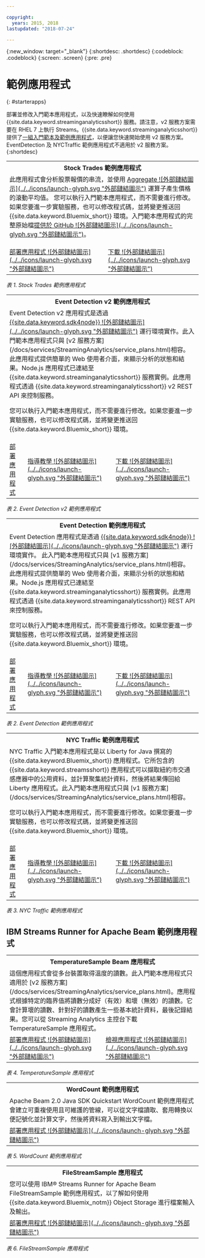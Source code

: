 ```yaml
---

copyright:
  years: 2015, 2018
lastupdated: "2018-07-24"

---
```


<!-- Attribute definitions -->
{:new_window: target="_blank"}
{:shortdesc: .shortdesc}
{:codeblock: .codeblock}
{:screen: .screen}
{:pre: .pre}

# 範例應用程式
{: #starterapps}

部署並修改入門範本應用程式，以及快速瞭解如何使用 {{site.data.keyword.streaminganalyticsshort}} 服務。請注意，v2 服務方案需要在 RHEL 7 上執行 Streams。{{site.data.keyword.streaminganalyticsshort}} 提供了[一組入門範本及範例應用程式](https://developer.ibm.com/streamsdev/docs/starter-sample-apps-v2-plans/)，以便讓您快速開始使用 v2 服務方案。EventDetection 及 NYCTraffic 範例應用程式不適用於 v2 服務方案。
{:shortdesc}


<table summary="此表格的第一列說明 Stock Trades 入門範本應用程式。表格包含第二列：1. 在第一欄，有鏈結連往如何部署 Stock Trades 入門範本應用程式的視訊。2. 在第二欄，有鏈結可直接下載 Stock Trades 入門範本應用程式。">
  <tr>
    <th id="stocktrades" colspan="3">Stock Trades 範例應用程式<br></th>
  </tr>
  <tr>
    <td headers="stocktrades" colspan="3">此應用程式會分析股票報價的串流，並使用 <a href="https://www.ibm.com/support/knowledgecenter/SSCRJU_4.2.1/com.ibm.streams.toolkits.doc/spldoc/dita/tk$spl/op$spl.relational$Aggregate.html">Aggregate ![外部鏈結圖示](../../icons/launch-glyph.svg "外部鏈結圖示")</a> 運算子產生價格的滾動平均值。
您可以執行入門範本應用程式，而不需要進行修改。如果您要進一步實驗服務，也可以修改程式碼，並將變更推送回 {{site.data.keyword.Bluemix_short}} 環境。入門範本應用程式的完整原始檔<a href="https://github.com/IBMStreams/samples/tree/master/QuickStart/TradesApp">提供於 GitHub ![外部鏈結圖示](../../icons/launch-glyph.svg "外部鏈結圖示")</a>。</p>
</td>
  </tr>
  <tr>
    <td headers="stocktrades"><a href="https://developer.ibm.com/streamsdev/videos/getting-started-streaming-analytics-service-using-trades-starter-application/" target="_blank">部署應用程式 ![外部鏈結圖示](../../icons/launch-glyph.svg "外部鏈結圖示")</a><br></td>
    <td headers="stocktrades"><a href="https://github.com/IBMStreams/samples/raw/master/QuickStart/TradesApp/starterApp/StockTradesStarterApp.sab" target="_blank">下載 ![外部鏈結圖示](../../icons/launch-glyph.svg "外部鏈結圖示")</a></td>
  </tr>
</table>

*表 1. Stock Trades 範例應用程式*


<table summary="此表格的第一列說明 Event Detection v2 範例應用程式。表格的第二列包含：
1. 第一欄是如何部署 Event Detection v2 入門範本應用程式之指示的鏈結。2. 第二欄是如何使用 Event Detection 入門範本應用程式之指導教學的鏈結。3. 第三欄是直接下載 Event Detection 入門範本應用程式的鏈結。
 ">
  <tr>
    <th id="EventDetection2" colspan="3">Event Detection v2 範例應用程式<br></th>
  </tr>
  <tr>
    <td colspan="3" headers="EventDetection2">Event Detection v2 應用程式是透過 <a href="https://console.ng.bluemix.net/catalog/starters/sdk-for-nodejs/?cm_mmc=dw-_-bluemix-_-ba-bluemix-detect-complex-events-from-data-stream-trs-_-article">{{site.data.keyword.sdk4node}} ![外部鏈結圖示](../../icons/launch-glyph.svg "外部鏈結圖示")</a> 運行環境實作。此入門範本應用程式只與 [v2 服務方案](/docs/services/StreamingAnalytics/service_plans.html)相容。
此應用程式提供簡單的 Web 使用者介面，來顯示分析的狀態和結果。Node.js 應用程式已連結至 {{site.data.keyword.streaminganalyticsshort}} 服務實例。此應用程式透過 {{site.data.keyword.streaminganalyticsshort}} v2 REST API 來控制服務。<p>您可以執行入門範本應用程式，而不需要進行修改。如果您要進一步實驗服務，也可以修改程式碼，並將變更推送回 {{site.data.keyword.Bluemix_short}} 環境。</p>
</td>
  </tr>
  <tr>
    <td headers="EventDetection2"><a href="/docs/services/StreamingAnalytics/t_starter_app_deploy.html" target="_blank">部署應用程式</a><br></td>
    <td headers="EventDetection2"><a href="https://developer.ibm.com/streamsdev/docs/detect-events-with-streams/" target="_blank">指導教學 ![外部鏈結圖示](../../icons/launch-glyph.svg "外部鏈結圖示")</a></td>
    <td headers="EventDetection2"><a href="https://streams-github-samples.mybluemix.net/?get=QuickStart/EventDetectionV2" target="_blank">下載 ![外部鏈結圖示](../../icons/launch-glyph.svg "外部鏈結圖示")</a></td>
  </tr>
</table>

*表 2. Event Detection v2 範例應用程式*
<table summary="此表格的第一列說明 Event Detection 範例應用程式。表格第二列包含：1. 在第一欄中，如何部署 Event Detection 入門範本應用程式的指示鏈結。2. 在第二欄中，如何使用 Event Detection 入門範本應用程式的指導教學鏈結。3. 在第三欄中，直接下載 Event Detection 入門範本應用程式的鏈結。">
  <tr>
    <th id="EventDetection1" colspan="3">Event Detection 範例應用程式<br></th>
  </tr>
  <tr>
    <td headers="EventDetection1" colspan="3">Event Detection 應用程式是透過 <a href="https://console.ng.bluemix.net/catalog/starters/sdk-for-nodejs/?cm_mmc=dw-_-bluemix-_-ba-bluemix-detect-complex-events-from-data-stream-trs-_-article">{{site.data.keyword.sdk4node}} ![外部鏈結圖示](../../icons/launch-glyph.svg "外部鏈結圖示")</a> 運行環境實作。
此入門範本應用程式只與 [v1 服務方案](/docs/services/StreamingAnalytics/service_plans.html)相容。
此應用程式提供簡單的 Web 使用者介面，來顯示分析的狀態和結果。Node.js 應用程式已連結至 {{site.data.keyword.streaminganalyticsshort}} 服務實例。此應用程式透過 {{site.data.keyword.streaminganalyticsshort}} REST API 來控制服務。<p>您可以執行入門範本應用程式，而不需要進行修改。如果您要進一步實驗服務，也可以修改程式碼，並將變更推送回 {{site.data.keyword.Bluemix_short}} 環境。</p>
</td>
  </tr>
  <tr>
    <td headers="EventDetection1"><a href="/docs/services/StreamingAnalytics/t_starter_app_deploy.html" target="_blank">部署應用程式</a><br></td>
    <td headers="EventDetection1"><a href="https://developer.ibm.com/streamsdev/docs/detect-events-with-streams/" target="_blank">指導教學 ![外部鏈結圖示](../../icons/launch-glyph.svg "外部鏈結圖示")</a></td>
    <td headers="EventDetection1"><a href="https://streams-github-samples.mybluemix.net/?get=QuickStart/EventDetection" target="_blank">下載 ![外部鏈結圖示](../../icons/launch-glyph.svg "外部鏈結圖示")</a></td>
  </tr>
</table>

*表 2. Event Detection 範例應用程式*

<table summary="此表格的第一列說明 New York Traffic 範例應用程式。表格第二列包含：1. 在第一欄中，如何部署 New York Traffic 範例應用程式的指示鏈結。2. 在第二欄中，如何使用 New York Traffic 範例應用程式的指導教學鏈結。3. 在第三欄中，直接下載 New York Traffic 範例應用程式的鏈結。">
  <tr>
    <th id="NYCTraffic" colspan="3">NYC Traffic 範例應用程式<br></th>
  </tr>
  <tr>
    <td headers="NYCTraffic" colspan="3">NYC Traffic 入門範本應用程式是以 Liberty for Java 撰寫的 {{site.data.keyword.Bluemix_short}} 應用程式。它所包含的 {{site.data.keyword.streamsshort}} 應用程式可以擷取紐約市交通感應器中的公用資料，並計算聚集統計資料，然後將結果傳回給 Liberty 應用程式。此入門範本應用程式只與 [v1 服務方案](/docs/services/StreamingAnalytics/service_plans.html)相容。
<p>您可以執行入門範本應用程式，而不需要進行修改。如果您要進一步實驗服務，也可以修改程式碼，並將變更推送回 {{site.data.keyword.Bluemix_short}} 環境。</p>
</td>
  </tr>
  <tr>
    <td headers="NYCTraffic" deploylink><a href="/docs/services/StreamingAnalytics/t_starter_app_deploy.html" target="_blank">部署應用程式</a><br></td>
    <td headers="NYCTraffic"><a href="https://developer.ibm.com/streamsdev/docs/bluemix-streaming-analytics-starter-application/" target="_blank">指導教學 ![外部鏈結圖示](../../icons/launch-glyph.svg "外部鏈結圖示")</a></td>
    <td headers="NYCTraffic"><a href="https://streams-github-samples.mybluemix.net/?get=QuickStart/NYCTraffic" target="_blank">下載 ![外部鏈結圖示](../../icons/launch-glyph.svg "外部鏈結圖示")</a></td>
  </tr>
</table>

*表 3. NYC Traffic 範例應用程式*

## IBM Streams Runner for Apache Beam 範例應用程式

<table summary="此表格的第一列說明 TemperatureSample Beam 應用程式。表格第二列包含如何部署 TemperatureSample Beam 應用程式的指導教學鏈結。">
  <tr>
    <th id="TemperatureSample" colspan="3">TemperatureSample Beam 應用程式<br></th>
  </tr>
  <tr>
    <td headers="TemperatureSample" colspan="3">這個應用程式會從多台裝置取得溫度的讀數。此入門範本應用程式只適用於 [v2 服務方案](/docs/services/StreamingAnalytics/service_plans.html)。應用程式根據特定的臨界值將讀數分成好（有效）和壞（無效）的讀數。它會計算壞的讀數、針對好的讀數產生一些基本統計資料，最後記錄結果。您可以從 Streaming Analytics 主控台下載 TemperatureSample 應用程式。</td>
  </tr>
  <tr>
    <td headers="TemperatureSample"><a href="https://ibmstreams.github.io/streamsx.documentation/docs/beamrunner/beamrunner-3-sample/#running-the-temperaturesample-application" target="_blank">部署應用程式 ![外部鏈結圖示](../../icons/launch-glyph.svg "外部鏈結圖示")</a><br></td>
    <td headers="TemperatureSample"><a href="https://ibmstreams.github.io/streamsx.documentation/docs/beamrunner/beamrunner-3-sample/#viewing-the-running-application" target="_blank">檢視應用程式 ![外部鏈結圖示](../../icons/launch-glyph.svg "外部鏈結圖示")</a></td>
  </tr>
</table>

*表 4. TemperatureSample 應用程式*

<table summary="此表格的第一列說明 WordCount Beam 範例應用程式。表格第二列包含如何部署 WordCount 範例應用程式的指導教學鏈結。">
  <tr>
    <th id="WordCountSample" colspan="3">WordCount 範例應用程式<br></th>
  </tr>
  <tr>
    <td headers="WordCountSample" colspan="3">Apache Beam 2.0 Java SDK Quickstart WordCount 範例應用程式會建立可重複使用且可維護的管線，可以從文字檔讀取、套用轉換以便記號化並計算文字，然後將資料寫入到輸出文字檔。
</td>
  </tr>
  <tr>
    <td headers="WordCountSample"><a href="https://ibmstreams.github.io/streamsx.documentation/docs/beamrunner/beamrunner-3b-wordcount/" target="_blank">部署應用程式 ![外部鏈結圖示](../../icons/launch-glyph.svg "外部鏈結圖示")</a><br></td>
  </tr>
</table>

*表 5. WordCount 範例應用程式*

<table summary="此表格的第一列中說明 FileStreamSample 範例應用程式。表格的第二列包括如何部署 FileStreamSample 應用程式的指導教學鏈結。">
  <tr>
    <th id="FilterStreamSample" colspan="3">FileStreamSample 應用程式<br></th>
  </tr>
  <tr>
    <td headers="FilterStreamSample" colspan="3">您可以使用 IBM® Streams Runner for Apache Beam FileStreamSample 範例應用程式，以了解如何使用 {{site.data.keyword.Bluemix_notm}} Object Storage 進行檔案輸入及輸出。</td>
  </tr>
  <tr>
    <td headers="FilterStreamSample"><a href="https://ibmstreams.github.io/streamsx.documentation/docs/beamrunner/beamrunner-5b-objstor/" target="_blank">部署應用程式 ![外部鏈結圖示](../../icons/launch-glyph.svg "外部鏈結圖示")</a><br></td>
  </tr>
</table>

*表 6. FileStreamSample 應用程式*
